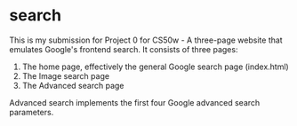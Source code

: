 # search

This is my submission for Project 0 for CS50w - A three-page website that emulates Google's frontend search.
It consists of three pages:
1. The home page, effectively the general Google search page (index.html)
2. The Image search page
3. The Advanced search page

Advanced search implements the first four Google advanced search parameters.
